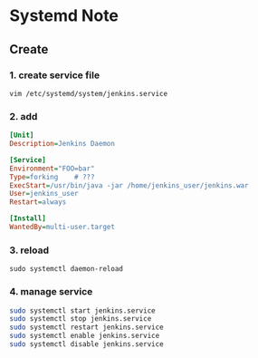 Systemd Note
============

Create
------

### 1. create service file

    vim /etc/systemd/system/jenkins.service

### 2. add

``` ini
[Unit]
Description=Jenkins Daemon

[Service]
Environment="FOO=bar"
Type=forking    # ???
ExecStart=/usr/bin/java -jar /home/jenkins_user/jenkins.war
User=jenkins_user
Restart=always

[Install]
WantedBy=multi-user.target
```

### 3. reload

    sudo systemctl daemon-reload

### 4. manage service

``` bash
sudo systemctl start jenkins.service
sudo systemctl stop jenkins.service
sudo systemctl restart jenkins.service
sudo systemctl enable jenkins.service
sudo systemctl disable jenkins.service
```